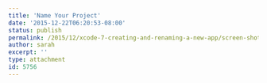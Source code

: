 ```yaml
---
title: 'Name Your Project'
date: '2015-12-22T06:20:53-08:00'
status: publish
permalink: /2015/12/xcode-7-creating-and-renaming-a-new-app/screen-shot-2015-12-22-at-6-12-22-am
author: sarah
excerpt: ''
type: attachment
id: 5756
---
```

<!DOCTYPE html PUBLIC "-//W3C//DTD HTML 4.0 Transitional//EN" "http://www.w3.org/TR/REC-html40/loose.dtd">
<?xml encoding="UTF-8">

